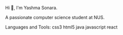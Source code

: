 Hi 👋, I'm Yashma Sonara.

A passionate computer science student at NUS.

Languages and Tools:
css3
html5
java
javascript
react
 
